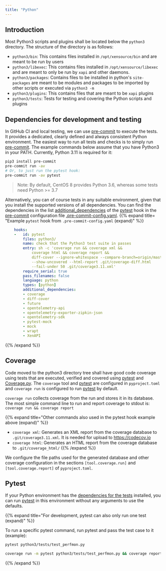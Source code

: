```yaml
---
title: "Python"
---
```


Introduction
------------

Most Python3 scripts and plugins shall be located below the `python3` directory.
The structure of the directory is as follows:

- `python3/bin`: This contains files installed in `/opt/xensource/bin`
   and are meant to be run by users
- `python3/libexec`: This contains files installed in `/opt/xensource/libexec`
   and are meant to only be run by `xapi` and other daemons.
- `python3/packages`: Contains files to be installed in python's `site-packages`
   are meant to be modules and packages to be imported by other scripts
   or executed via `python3 -m`
- `python3/plugins`: This contains files that
   are meant to be `xapi` plugins
- `python3/tests`: Tests for testing and covering the Python scripts and plugins

Dependencies for development and testing
----------------------------------------

In GitHub CI and local testing, we can use [pre-commit] to execute the tests.
It provides a dedicated, clearly defined and always consistent Python environment.
The easiest way to run all tests and checks is to simply run [pre-commit].
The example commands below assume that you have Python3 in your PATH.
Currently, Python 3.11 is required for it:

```bash { title="Installing and running pre-commit" }
pip3 install pre-commit
pre-commit run -av
# Or, to just run the pytest hook:
pre-commit run -av pytest
```

> Note: By default, CentOS 8 provides Python 3.6, whereas some tests need Python >= 3.7

Alternatively, you can of course tests in any suitable environment,
given that you install the supported versions of all dependencies.
You can find the dependencies in the list [additional_dependencies] of the [pytest] hook
in the [pre-commit] configuration file [.pre-commit-config.yaml].
{{% expand title=
"Example `pytest` hook from `.pre-commit-config.yaml` (expand)" %}}

```yaml
    hooks:
    -   id: pytest
        files: python3/
        name: check that the Python3 test suite in passes
        entry: sh -c 'coverage run && coverage xml &&
            coverage html && coverage report &&
            diff-cover --ignore-whitespace --compare-branch=origin/master
            --show-uncovered --html-report .git/coverage-diff.html
            --fail-under 50 .git/coverage3.11.xml'
        require_serial: true
        pass_filenames: false
        language: python
        types: [python]
        additional_dependencies:
        - coverage
        - diff-cover
        - future
        - opentelemetry-api
        - opentelemetry-exporter-zipkin-json
        - opentelemetry-sdk
        - pytest-mock
        - mock
        - wrapt
        - XenAPI
```

{{% /expand %}}

Coverage
--------

Code moved to the python3 directory tree shall have good code coverage using
tests that are executed, verified and covered using [pytest] and [Coverage.py].
The `coverage` tool and [pytest] are configured in `pyproject.toml` and
`coverage run` is configured to run [pytest] by default.

`coverage run` collects coverage from the run and stores it in its database.
The most simple command line to run and report coverage to stdout is:
`coverage run && coverage report`

{{% expand title="Other commands also used in the pytest hook example above (expand)" %}}

- `coverage xml`: Generates an XML report from the coverage database to
  `.git/coverage3.11.xml`. It is needed for upload to <https://codecov.io>
- `coverage html`: Generates an HTML report from the coverage database to
  `.git/coverage_html/`
{{% /expand %}}

We configure the file paths used for the generated database and other coverage
configuration in the sections `[tool.coverage.run]` and `[tool.coverage.report]`
of `pyproject.toml`.

Pytest
------

If your Python environment has the [dependencies for the tests] installed, you
can run [pytest] in this environment without any arguments to use the defaults.

{{% expand title="For development, pytest can also only run one test (expand)" %}}

To run a specific pytest command, run pytest and pass the test case to it (example):

```bash { title="Example for running only one specific test" }
pytest python3/tests/test_perfmon.py
```

```bash { title="Running only one test and reporting the code coverage of it" }
coverage run -m pytest python3/tests/test_perfmon.py && coverage report
```

{{% /expand %}}

[coverage.py]: https://coverage.readthedocs.io
"coverage.py is the coverage collector for Python"
[dependencies for the tests]: #dependencies-for-development-and-testing
"Installation of the dependencies for development and testing"
[pytest]: https://docs.pytest.org "Pytest documentation"
[pre-commit]: https://pre-commit.com "pre-commit commit hook framework"
[.pre-commit-config.yaml]: https://pre-commit.com/#adding-pre-commit-plugins-to-your-project
"project-specific configuration file of pre-commit, found in the project's top directory"
[additional_dependencies]: https://pre-commit.com/#pre-commit-configyaml---hooks
"dependencies that will be installed in the environment where this hook gets to run"
